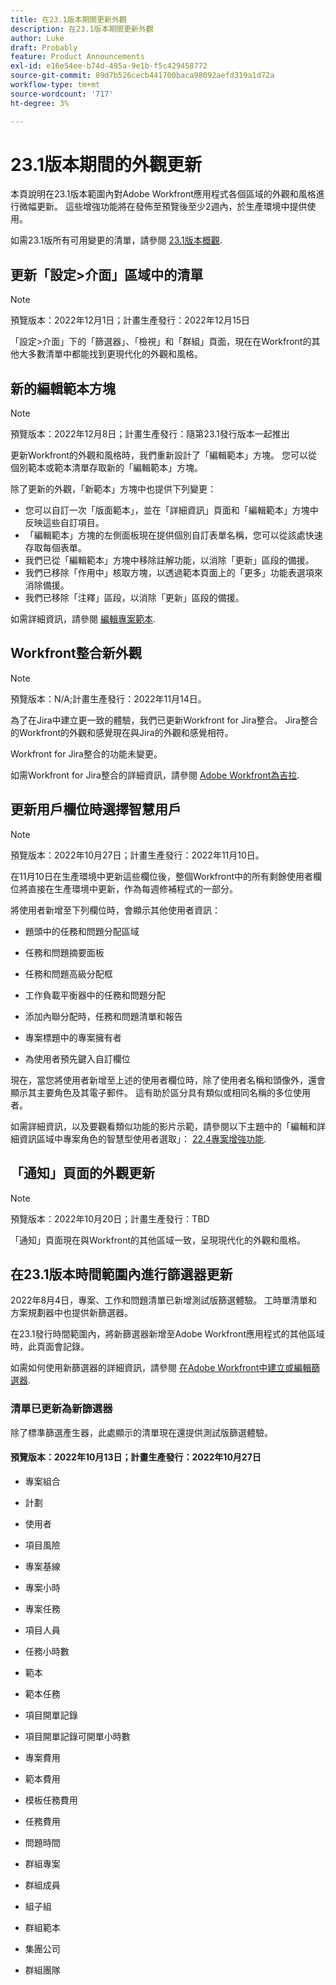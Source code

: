 ```yaml
---
title: 在23.1版本期間更新外觀
description: 在23.1版本期間更新外觀
author: Luke
draft: Probably
feature: Product Announcements
exl-id: e16e54ee-b74d-495a-9e1b-f5c429458772
source-git-commit: 89d7b526cecb441700baca98092aefd319a1d72a
workflow-type: tm+mt
source-wordcount: '717'
ht-degree: 3%

---
```


# 23.1版本期間的外觀更新

本頁說明在23.1版本範圍內對Adobe Workfront應用程式各個區域的外觀和風格進行微幅更新。 這些增強功能將在發佈至預覽後至少2週內，於生產環境中提供使用。

如需23.1版所有可用變更的清單，請參閱 [23.1版本概觀](/help/quicksilver/product-announcements/product-releases/23.1-release-activity/23-1-release-overview.md).

## 更新「設定>介面」區域中的清單

>[!NOTE]
>
>預覽版本：2022年12月1日；計畫生產發行：2022年12月15日

「設定>介面」下的「篩選器」、「檢視」和「群組」頁面，現在在Workfront的其他大多數清單中都能找到更現代化的外觀和風格。

## 新的編輯範本方塊

>[!NOTE]
>
>預覽版本：2022年12月8日；計畫生產發行：隨第23.1發行版本一起推出

更新Workfront的外觀和風格時，我們重新設計了「編輯範本」方塊。 您可以從個別範本或範本清單存取新的「編輯範本」方塊。

除了更新的外觀，「新範本」方塊中也提供下列變更：

* 您可以自訂一次「版面範本」，並在「詳細資訊」頁面和「編輯範本」方塊中反映這些自訂項目。
* 「編輯範本」方塊的左側面板現在提供個別自訂表單名稱，您可以從該處快速存取每個表單。
* 我們已從「編輯範本」方塊中移除註解功能，以消除「更新」區段的備援。
* 我們已移除「作用中」核取方塊，以透過範本頁面上的「更多」功能表選項來消除備援。
* 我們已移除「注釋」區段，以消除「更新」區段的備援。

如需詳細資訊，請參閱 [編輯專案範本](/help/quicksilver/manage-work/projects/create-and-manage-templates/edit-templates.md).

## Workfront整合新外觀

>[!NOTE]
>
>預覽版本：N/A;計畫生產發行：2022年11月14日。

為了在Jira中建立更一致的體驗，我們已更新Workfront for Jira整合。 Jira整合的Workfront的外觀和感覺現在與Jira的外觀和感覺相符。

Workfront for Jira整合的功能未變更。

如需Workfront for Jira整合的詳細資訊，請參閱 [Adobe Workfront為吉拉](/help/quicksilver/workfront-integrations-and-apps/use-workfront-with-jira/workfront-for-jira.md).

## 更新用戶欄位時選擇智慧用戶

>[!NOTE]
>
>預覽版本：2022年10月27日；計畫生產發行：2022年11月10日。
>
>在11月10日在生產環境中更新這些欄位後，整個Workfront中的所有剩餘使用者欄位將直接在生產環境中更新，作為每週修補程式的一部分。

將使用者新增至下列欄位時，會顯示其他使用者資訊：

* 題頭中的任務和問題分配區域

* 任務和問題摘要面板

* 任務和問題高級分配框

* 工作負載平衡器中的任務和問題分配

* 添加內聯分配時，任務和問題清單和報告

* 專案標題中的專案擁有者

* 為使用者預先鍵入自訂欄位

現在，當您將使用者新增至上述的使用者欄位時，除了使用者名稱和頭像外，還會顯示其主要角色及其電子郵件。 這有助於區分具有類似或相同名稱的多位使用者。

如需詳細資訊，以及要觀看類似功能的影片示範，請參閱以下主題中的「編輯和詳細資訊區域中專案角色的智慧型使用者選取」： [22.4專案增強功能](/help/quicksilver/product-announcements/product-releases/22.4-release-activity/22-4-project-enhancements.md).

## 「通知」頁面的外觀更新

>[!NOTE]
>
>預覽版本：2022年10月20日；計畫生產發行：TBD <!-- Phased rollout beginning on November 3, with availability for all customers by November 17, 2022. -->

「通知」頁面現在與Workfront的其他區域一致，呈現現代化的外觀和風格。

## 在23.1版本時間範圍內進行篩選器更新

2022年8月4日，專案、工作和問題清單已新增測試版篩選體驗。 工時單清單和方案規劃器中也提供新篩選器。

在23.1發行時間範圍內，將新篩選器新增至Adobe Workfront應用程式的其他區域時，此頁面會記錄。

如需如何使用新篩選器的詳細資訊，請參閱 [在Adobe Workfront中建立或編輯篩選器](/help/quicksilver/reports-and-dashboards/reports/reporting-elements/create-filters.md).

### 清單已更新為新篩選器

除了標準篩選產生器，此處顯示的清單現在還提供測試版篩選體驗。

#### 預覽版本：2022年10月13日；計畫生產發行：2022年10月27日

* 專案組合

* 計劃

* 使用者

* 項目風險

* 專案基線

* 專案小時

* 專案任務

* 項目人員

* 任務小時數

* 範本

* 範本任務

* 項目開單記錄

* 項目開單記錄可開單小時數

* 專案費用

* 範本費用

* 模板任務費用

* 任務費用

* 問題時間

* 群組專案

* 群組成員

* 組子組

* 群組範本

* 集團公司

* 群組團隊
